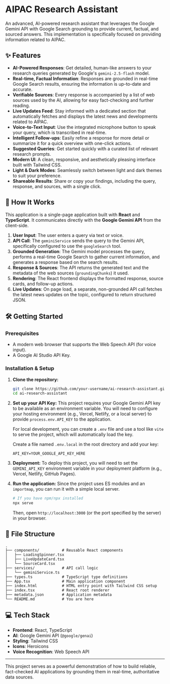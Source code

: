 
# AIPAC Research Assistant

An advanced, AI-powered research assistant that leverages the Google Gemini API with Google Search grounding to provide current, factual, and sourced answers. This implementation is specifically focused on providing information related to AIPAC.

## ✨ Features

-   **AI-Powered Responses**: Get detailed, human-like answers to your research queries generated by Google's `gemini-2.5-flash` model.
-   **Real-time, Factual Information**: Responses are grounded in real-time Google Search results, ensuring the information is up-to-date and accurate.
-   **Verifiable Sources**: Every response is accompanied by a list of web sources used by the AI, allowing for easy fact-checking and further reading.
-   **Live Updates Feed**: Stay informed with a dedicated section that automatically fetches and displays the latest news and developments related to AIPAC.
-   **Voice-to-Text Input**: Use the integrated microphone button to speak your query, which is transcribed in real-time.
-   **Intelligent Follow-ups**: Easily refine a response for more detail or summarize it for a quick overview with one-click actions.
-   **Suggested Queries**: Get started quickly with a curated list of relevant research prompts.
-   **Modern UI**: A clean, responsive, and aesthetically pleasing interface built with Tailwind CSS.
-   **Light & Dark Modes**: Seamlessly switch between light and dark themes to suit your preference.
-   **Shareable Results**: Share or copy your findings, including the query, response, and sources, with a single click.

## 🚀 How It Works

This application is a single-page application built with **React** and **TypeScript**. It communicates directly with the **Google Gemini API** from the client-side.

1.  **User Input**: The user enters a query via text or voice.
2.  **API Call**: The `geminiService` sends the query to the Gemini API, specifically configured to use the `googleSearch` tool.
3.  **Grounded Generation**: The Gemini model processes the query, performs a real-time Google Search to gather current information, and generates a response based on the search results.
4.  **Response & Sources**: The API returns the generated text and the metadata of the web sources (`groundingChunks`) it used.
5.  **Rendering**: The React frontend displays the formatted response, source cards, and follow-up actions.
6.  **Live Updates**: On page load, a separate, non-grounded API call fetches the latest news updates on the topic, configured to return structured JSON.

## 🛠️ Getting Started

### Prerequisites

-   A modern web browser that supports the Web Speech API (for voice input).
-   A Google AI Studio API Key.

### Installation & Setup

1.  **Clone the repository:**
    ```bash
    git clone https://github.com/your-username/ai-research-assistant.git
    cd ai-research-assistant
    ```

2.  **Set up your API Key:**
    This project requires your Google Gemini API key to be available as an environment variable. You will need to configure your hosting environment (e.g., Vercel, Netlify, or a local server) to provide `process.env.API_KEY` to the application.

    For local development, you can create a `.env` file and use a tool like `vite` to serve the project, which will automatically load the key.
    
    Create a file named `.env.local` in the root directory and add your key:
    ```
    API_KEY=YOUR_GOOGLE_API_KEY_HERE
    ```

3.  **Deployment:**
    To deploy this project, you will need to set the `GEMINI_API_KEY` environment variable in your deployment platform (e.g., Vercel, Netlify, GitHub Pages).

4.  **Run the application:**
    Since the project uses ES modules and an `importmap`, you can run it with a simple local server.
    ```bash
    # If you have npm/npx installed
    npx serve
    ```
    Then, open `http://localhost:3000` (or the port specified by the server) in your browser.

## 📁 File Structure

```
.
├── components/          # Reusable React components
│   ├── LoadingSpinner.tsx
│   ├── LiveUpdateCard.tsx
│   └── SourceCard.tsx
├── services/            # API call logic
│   └── geminiService.ts
├── types.ts             # TypeScript type definitions
├── App.tsx              # Main application component
├── index.html           # HTML entry point with Tailwind CSS setup
├── index.tsx            # React root renderer
├── metadata.json        # Application metadata
└── README.md            # You are here
```

## 💻 Tech Stack

-   **Frontend**: React, TypeScript
-   **AI**: Google Gemini API (`@google/genai`)
-   **Styling**: Tailwind CSS
-   **Icons**: Heroicons
-   **Voice Recognition**: Web Speech API

---

This project serves as a powerful demonstration of how to build reliable, fact-checked AI applications by grounding them in real-time, authoritative data sources.
